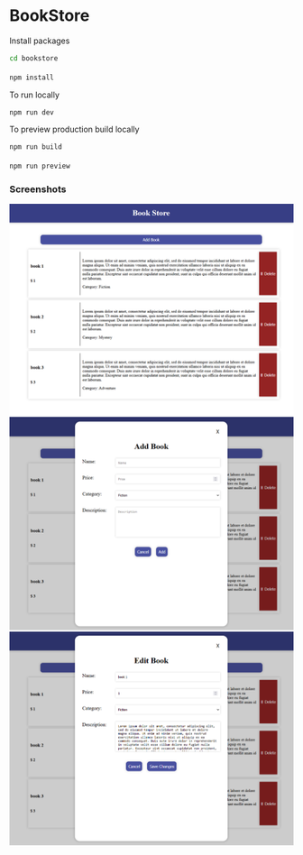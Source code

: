 # BookStore

Install packages
``` bash
cd bookstore

npm install
```

To run locally
``` bash
npm run dev
```

To preview production build locally
``` bash
npm run build

npm run preview
```

### Screenshots
![](./screenshots/mainPage.png)
![](./screenshots/addPage.png)
![](./screenshots/editPage.png)

